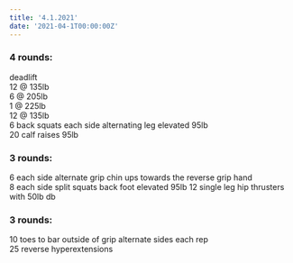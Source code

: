 ```yaml
---
title: '4.1.2021'
date: '2021-04-1T00:00:00Z'
---
```


### 4 rounds:  
deadlift    
    12 @ 135lb  
    6 @ 205lb  
    1 @ 225lb  
    12 @ 135lb        
6 back squats each side alternating leg elevated 95lb         
20 calf raises 95lb   
  
### 3 rounds:  
6 each side alternate grip chin ups towards the reverse grip hand          
8 each side split squats back foot elevated 95lb 
12 single leg hip thrusters with 50lb db             

### 3 rounds:  
10 toes to bar outside of grip alternate sides each rep          
25 reverse hyperextensions  
